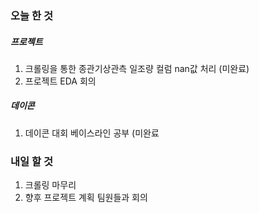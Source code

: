 ### 오늘 한 것
##### 프로젝트
1. 크롤링을 통한 종관기상관측 일조량 컬럼 nan값 처리 (미완료)
2. 프로젝트 EDA 회의
##### 데이콘
1. 데이콘 대회 베이스라인 공부 (미완료

### 내일 할 것
1. 크롤링 마무리
2. 향후 프로젝트 계획 팀원들과 회의
